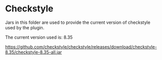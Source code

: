 # Checkstyle

Jars in this folder are used to provide the current version of
checkstyle used by the plugin.

The current version used is: 8.35

https://github.com/checkstyle/checkstyle/releases/download/checkstyle-8.35/checkstyle-8.35-all.jar
